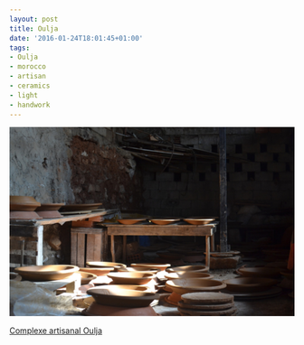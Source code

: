 ```yaml
---
layout: post
title: Oulja
date: '2016-01-24T18:01:45+01:00'
tags:
- Oulja
- morocco
- artisan
- ceramics
- light
- handwork
---
```

![Oulja](/files/tumblr_o1gn5yd7aV1tq106bo1_1280.jpg)

[Complexe artisanal Oulja](https://www.google.com/maps/place/Complexe+artisanal+Oulja/)

